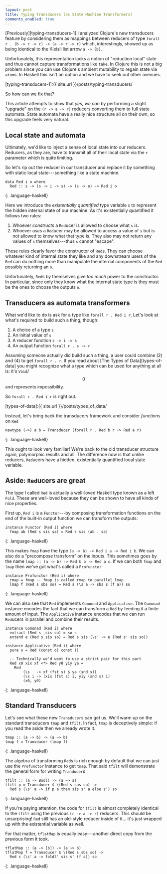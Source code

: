 ```yaml
---
layout: post
title: Typing Transducers (as State Machine Transformers)
comments_enabled: true
---
```


[Previously][typing-transducers-1] I analyzed Clojure's new
transducers feature by considering them as mappings between reducers
of type `forall r . (b -> r -> r) -> (a -> r -> r)` which,
interestingly, showed up as being identical to the Kleisli list arrow
`a -> [b]`.

Unfortunately, this representation lacks a notion of "reduction local"
state and thus cannot capture transformations like `take`. In Clojure
this is not a big problem since you can use Clojure's ambient
mutability to regain state via `atom`s. In Haskell this isn't an
option and we have to seek out other avenues.

[typing-transducers-1]:{{ site.url }}/posts/typing-transducers/

So how can we fix that?

This article attempts to show that *yes, we can* by performing a
slight "upgrade" on the `(r -> a -> r)` reducers converting them to
full state automata. State automata have a really nice structure all
on their own, so this upgrade feels very natural.

## Local state and automata

Ultimately, we'd like to inject a sense of local state into our
reducers. Reducers, as they are, have to transmit all of their local
state via the `r` parameter which is quite limiting.

So let's rip out the reducer in our transducer and replace it by
something with static local state---something like a state machine.

~~~
data Red i o where
  Red :: s -> (s -> i -> s) -> (s -> o) -> Red i o
~~~
{: .language-haskell}

Here we introduce the *existentially quantified* type variable `s` to
represent the hidden internal state of our machine. As it's
existentially quantified it follows two rules:

1. Whoever *constructs* a `Red`ucer is allowed to choose what `s` is.
2. Whoever *uses* a `Red`ucer may be allowed to access a value of `s`
   but is not allowed to know what that type is. They also may not
   return any values of `s` themselves---thus `s` cannot "escape".

These rules clearly favor the constructor of `Red`s. They can choose
whatever kind of internal state they like and any downstream users of
the `Red` can do nothing more than manipulate the internal components
of the `Red` possibly returning an `o`.

Unfortunately, `Red`s by themselves give *too much* power to the
constructor. In particular, since only they know what the internal
state type is they must be the ones to choose the outputs `o`.

## Transducers as automata transformers

What we'd like to do is ask for a type like `forall r . Red i r`.
Let's look at what's required to build such a thing, though:

1. A choice of a type `s`
2. An initial value of `s`
3. A reducer function `s -> i -> s`
4. An output function `forall r . s -> r`

Assuming someone actually did build such a thing, a user could combine
(2) and (4) to get `forall r . r`. If you read about
[The Types of Data][types-of-data] you might recognize what a type
which can be used for anything at all is: it's `Void`/$$0$$ and
represents impossibility.

So `forall r . Red i r` is right out.

[types-of-data]:{{ site.url }}/posts/types_of_data/

Instead, let's bring back the transducers framework and consider
*functions* on `Red`

~~~
newtype (~>) a b = Transducer (forall r . Red b r -> Red a r)
~~~
{: .language-haskell}

This ought to look very familiar! We're back to the old transducer
structure again, polymorphic results and all. The difference now is
that unlike reducers, `Red`ucers have a hidden, existentially
quantified local state variable.

## Aside: `Red`ucers are great

The type I called `Red` is actually a well-loved Haskell type known as
a left `Fold`. These are well-loved because they can be shown to have
all kinds of nice properties.

First up, `Red i` is a `Functor`---by composing transformation
functions on the end of the built-in output function we can transform
the outputs:

~~~
instance Functor (Red i) where
  fmap ab (Red s sis sa) = Red s sis (ab . sa)
~~~
{: .language-haskell}

This makes `fmap` have the type `(a -> b) -> Red i a -> Red i b`. We
can also do a "precompose transform" on the inputs. This sometimes
goes by the name `lmap :: (a -> b) -> Red b o -> Red a o`. If we can
both `fmap` and `lmap` then we've got what's called a `Profunctor`

~~~
instance Profunctor (Red i) where
  rmap = fmap -- fmap is called rmap to parallel lmap
  lmap f (Red s sbs so) = Red s (\s a -> sbs s (f a)) so
~~~
{: .language-haskell}

We can also see that `Red` implements `Comonad` and `Applicative`. The
`Comonad` instance encodes the fact that we can transform a `Red` by
feeding it a finite amount of input. The `Applicative` instance
encodes that we can run `Red`ucers in parallel and combine their
results.

~~~
instance Comonad (Red i) where
  extract (Red s _sis so) = so s
  extend e (Red s sis so) = Red s sis (\s' -> e (Red s' sis so))

instance Applicative (Red i) where
  pure o = Red (const o) const ()

  -- Technically we'd want to use a strict pair for this part
  Red x0 xix xf <*> Red y0 yiy ya =
    Red
        (\s   -> xf (fst s) $ ya (snd s))
        (\s i -> (xix (fst s) i, yiy (snd s) i)
        (x0, y0)
~~~
{: .language-haskell}

## Standard Transducers

Let's see what these new `Transducer`s can get us. We'll warm up on
the standard transducers `tmap` and `tfilt`. In fact, `tmap` is
deceptively simple: if you read the aside then we already wrote it.

~~~
tmap :: (a -> b) -> (a ~> b)
tmap f = Transducer (lmap f)
~~~
{: .language-haskell}

The algebra of transforming `Red`s is rich enough by default that we
can just use the `Profunctor` instance to get `tmap`. That said
`tfilt` will demonstrate the general form for writing `Tranducer`s

~~~
tfilt :: (a -> Bool) -> (a ~> a)
tfilt p = Transducer $ \(Red s sas so) ->
  Red s (\s' a -> if p a then sis s' a else s') so
~~~
{: .language-haskell}

If you're paying attention, the code for `tfilt` is almost completely
identical to the `tfilt` using the previous `(r -> a -> r)` reducers.
This should be unsurprising! `Red` still has an old-style reducer
inside of it... it's just wrapped up with the existential variable as
well.

For that matter, `tflatMap` is equally easy---another direct copy from
the previous form it took.

~~~
tflatMap :: (a -> [b]) -> (a ~> b)
tflatMap f = Transducer $ \(Red s sbs so) ->
  Red s (\s' a -> foldl' sis s' (f a)) so
~~~
{: .language-haskell}

